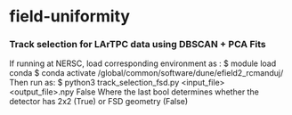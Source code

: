 # field-uniformity
### Track selection for LArTPC data using DBSCAN + PCA Fits
If running at NERSC, load corresponding environment as :
$ module load conda
$ conda activate /global/common/software/dune/efield2_rcmanduj/
Then run as:
$ python3 track_selection_fsd.py <input_file> <output_file>.npy False
Where the last bool determines whether the detector has 2x2 (True) or FSD geometry (False)
